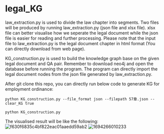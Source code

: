 # legal_KG

law_extraction.py is used to divide the law chapter into segments. Two files will be produced by running law_extraction.py (json file and xlsx file). xlsx file can better visualise how we seperate the legal document while the json file is easier for reading and further processing. Please note that the input file to law_extraction.py is the legal document chapter in html format (You can directly download from web page).

KG_construction.py is used to build the knowledge graph base on the given legal document and QA pair. Remember to download neo4j and open the database before running the program. The program can directly import the legal document nodes from the json file generated by law_extraction.py. 

After git clone this repo, you can directly run below code to generate KG for employment ordinance:
```
python KG_construction.py --file_format json --filepath 57章.json --clear_KG true
```
```
python KG_construction.py
```

The visualised result will be like the following: 
![f630f6835c4bf822eac01aaedd59ab2](https://github.com/CarlosCUHK/legal_KG/assets/90025401/5b52b369-5acd-452b-86c9-8c29e694959a)
![1694266010233](https://github.com/CarlosCUHK/legal_KG/assets/90025401/31051e31-e333-4f4b-93a3-410311d1a084)

